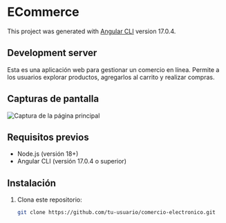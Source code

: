 # ECommerce

This project was generated with [Angular CLI](https://github.com/angular/angular-cli) version 17.0.4.

## Development server

Esta es una aplicación web para gestionar un comercio en línea. Permite a los usuarios explorar productos, agregarlos al carrito y realizar compras. 

## Capturas de pantalla
![Captura de la página principal](./screenshots/homepage.png)

## Requisitos previos
- Node.js (versión 18+)
- Angular CLI (versión 17.0.4 o superior)

## Instalación
1. Clona este repositorio:
   ```bash
   git clone https://github.com/tu-usuario/comercio-electronico.git
